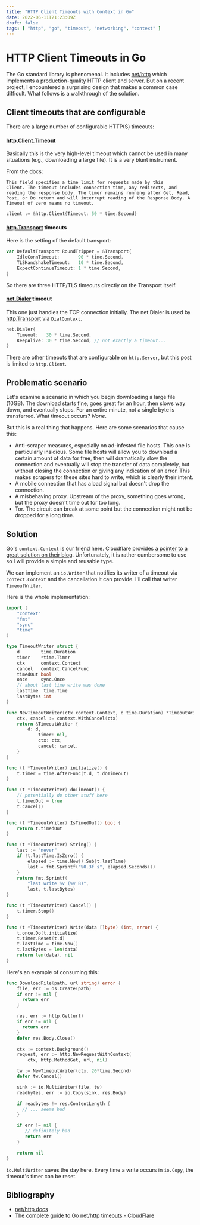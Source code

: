 ```yaml
---
title: "HTTP Client Timeouts with Context in Go"
date: 2022-06-11T21:23:09Z
draft: false
tags: [ "http", "go", "timeout", "networking", "context" ]
---
```


# HTTP Client Timeouts in Go

The Go standard library is phenomenal. It includes
[net/http](https://pkg.go.dev/net/http) which implements a
production-quality HTTP client and server. But on a recent project, I
encountered a surprising design that makes a common case
difficult. What follows is a walkthrough of the solution.

## Client timeouts that are configurable

There are a large number of configurable HTTP(S) timeouts:

#### [http.Client.Timeout](https://pkg.go.dev/net/http#Client)

Basically this is the very high-level timeout which cannot be used in
many situations (e.g., downloading a large file). It is a very blunt
instrument.

From the docs:

    This field specifies a time limit for requests made by this
    Client. The timeout includes connection time, any redirects, and
    reading the response body. The timer remains running after Get, Read,
    Post, or Do return and will interrupt reading of the Response.Body. A
    Timeout of zero means no timeout.

``` go
client := &http.Client{Timeout: 50 * time.Second}
```

#### [http.Transport](https://pkg.go.dev/net/http#Transport) timeouts

Here is the setting of the default transport:

``` go
var DefaultTransport RoundTripper = &Transport{
    IdleConnTimeout:       90 * time.Second,
    TLSHandshakeTimeout:   10 * time.Second,
    ExpectContinueTimeout: 1 * time.Second,
}
```

So there are three HTTP/TLS timeouts directly on the Transport
itself.

#### [net.Dialer](https://pkg.go.dev/net#Dialer) timeout

This one just handles the TCP connection initially. The net.Dialer is
used by [http.Transport](https://pkg.go.dev/net/http#Transport) via
`DialContext`.

``` go
net.Dialer{
    Timeout:   30 * time.Second,
    KeepAlive: 30 * time.Second, // not exactly a timeout...
}
```

There are other timeouts that are configurable on `http.Server`, but
this post is limited to `http.Client`.

## Problematic scenario

Let's examine a scenario in which you begin downloading a large file
(10GB). The download starts fine, goes great for an hour, then slows
way down, and eventually stops. For an entire minute, not a single
byte is transferred. What timeout occurs? _*None*_.

But this is a real thing that happens. Here are some scenarios that
cause this:

* Anti-scraper measures, especially on ad-infested file hosts. This
  one is particularly insidious. Some file hosts will allow you to
  download a certain amount of data for free, then will dramatically
  slow the connection and eventually will stop the transfer of data
  completely, but without closing the connection or giving any
  indication of an error. This makes scrapers for these sites hard to
  write, which is clearly their intent.
* A mobile connection that has a bad signal but doesn't drop the
  connection.
* A misbehaving proxy. Upstream of the proxy, something goes wrong,
  but the proxy doesn't time out for too long.
* Tor. The circuit can break at some point but the connection might
  not be dropped for a long time.

## Solution

Go's `context.Context` is our friend here. Cloudflare provides [a
pointer to a great solution on their
blog](https://blog.cloudflare.com/the-complete-guide-to-golang-net-http-timeouts/).
Unfortunately, it is rather cumbersome to use so I will provide a
simple and reusable type.

We can implement an `io.Writer` that notifies its writer of a timeout via
`context.Context` and the cancellation it can provide. I'll call that
writer `TimeoutWriter`.

Here is the whole implementation:

``` go
import (
    "context"
    "fmt"
    "sync"
    "time"
)

type TimeoutWriter struct {
    d        time.Duration
    timer    *time.Timer
    ctx      context.Context
    cancel   context.CancelFunc
    timedOut bool
    once     sync.Once
    // about last time write was done
    lastTime  time.Time
    lastBytes int
}

func NewTimeoutWriter(ctx context.Context, d time.Duration) *TimeoutWriter {
    ctx, cancel := context.WithCancel(ctx)
    return &TimeoutWriter {
        d: d,
            timer: nil,
            ctx: ctx,
            cancel: cancel,
    }
}

func (t *TimeoutWriter) initialize() {
    t.timer = time.AfterFunc(t.d, t.doTimeout)
}

func (t *TimeoutWriter) doTimeout() {
    // potentially do other stuff here
    t.timedOut = true
    t.cancel()
}

func (t *TimeoutWriter) IsTimedOut() bool {
    return t.timedOut
}

func (t *TimeoutWriter) String() {
    last := "never"
    if !t.lastTime.IsZero() {
        elapsed := time.Now().Sub(t.lastTime)
        last = fmt.Sprintf("%0.3f s", elapsed.Seconds())
    }
    return fmt.Sprintf(
        "last write %v (%v B)",
        last, t.lastBytes)
}

func (t *TimeoutWriter) Cancel() {
    t.timer.Stop()
}

func (t *TimeoutWriter) Write(data []byte) (int, error) {
    t.once.Do(t.initialize)
    t.timer.Reset(t.d)
    t.lastTime = time.Now()
    t.lastBytes = len(data)
    return len(data), nil
}
```

Here's an example of consuming this:

``` go
func DownloadFile(path, url string) error {
    file, err := os.Create(path)
    if err != nil {
      return err
    }

    res, err := http.Get(url)
    if err != nil {
      return err
    }
    defer res.Body.Close()

    ctx := context.Background()
    request, err := http.NewRequestWithContext(
        ctx, http.MethodGet, url, nil)

    tw := NewTimeoutWriter(ctx, 20*time.Second)
    defer tw.Cancel()

    sink := io.MultiWriter(file, tw)
    readbytes, err := io.Copy(sink, res.Body)

    if readbytes != res.ContentLength {
      // ... seems bad
    }

    if err != nil {
       // definitely bad
       return err
    }

    return nil
}
```

`io.MultiWriter` saves the day here. Every time a write occurs in
`io.Copy`, the timeout's timer can be reset.


## Bibliography

* [net/http docs](https://pkg.go.dev/net/http)
* [The complete guide to Go net/http timeouts - CloudFlare](https://blog.cloudflare.com/the-complete-guide-to-golang-net-http-timeouts/)
